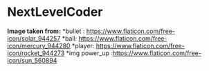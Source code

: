 # NextLevelCoder
**Image taken from:**
*bullet : https://www.flaticon.com/free-icon/solar_944257
*ball: https://www.flaticon.com/free-icon/mercury_944280
*player: https://www.flaticon.com/free-icon/rocket_944273
*img power_up :https://www.flaticon.com/free-icon/sun_560894